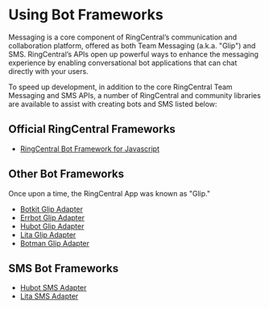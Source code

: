 # Using Bot Frameworks

Messaging is a core component of RingCentral’s communication and collaboration platform, offered as both Team Messaging (a.k.a. "Glip") and SMS. RingCentral’s APIs open up powerful ways to enhance the messaging experience by enabling conversational bot applications that can chat directly with your users.

To speed up development, in addition to the core RingCentral Team Messaging and SMS APIs, a number of RingCentral and community libraries are available to assist with creating bots and SMS listed below:

## Official RingCentral Frameworks

* [RingCentral Bot Framework for Javascript](https://ringcentral.github.io/ringcentral-chatbot-js/)

## Other Bot Frameworks

Once upon a time, the RingCentral App was known as "Glip."

* [Botkit Glip Adapter](https://github.com/pkvenu/botkit)
* [Errbot Glip Adapter](https://github.com/ringcentral/ringcentral-glip-errbot)
* [Hubot Glip Adapter](https://github.com/tylerlong/hubot-glip)
* [Lita Glip Adapter](https://github.com/ringcentral-ruby/lita-glip)
* [Botman Glip Adapter](https://github.com/ringcentral/glip-botman)
 
## SMS Bot Frameworks

* [Hubot SMS Adapter](https://github.com/bdeanindy/hubot-ringcentral-sms)
* [Lita SMS Adapter](https://github.com/ringcentral-ruby/lita-ringcentral)

